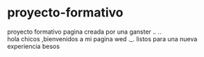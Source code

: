 # proyecto-formativo
proyecto formativo
pagina creada por una ganster                          ._.                     ._.        
hola chicos
,bienvenidos a mi pagina wed     ._.
listos para una nueva experiencia 
besos